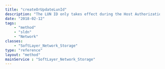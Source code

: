 ```yaml
---
title: "createOrUpdateLunId"
description: "The LUN ID only takes effect during the Host Authorization process. It is required to de-authorize all hosts before using this method. "
date: "2018-02-12"
tags:
    - "method"
    - "sldn"
    - "Network"
classes:
    - "SoftLayer_Network_Storage"
type: "reference"
layout: "method"
mainService : "SoftLayer_Network_Storage"
---
```

